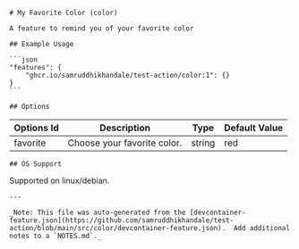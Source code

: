 
    # My Favorite Color (color)
    
    A feature to remind you of your favorite color
    
    ## Example Usage
    
    ```json
    "features": {
        "ghcr.io/samruddhikhandale/test-action/color:1": {}
    }
    ```
    
    ## Options

| Options Id | Description | Type | Default Value |
|-----|-----|-----|-----|
| favorite | Choose your favorite color. | string | red |
    
    ## OS Support

Supported on linux/debian.
    
    ---
    
    _Note: This file was auto-generated from the [devcontainer-feature.json](https://github.com/samruddhikhandale/test-action/blob/main/src/color/devcontainer-feature.json).  Add additional notes to a `NOTES.md`._
    
